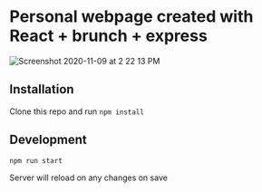 # Personal webpage created with React + brunch + express

![Screenshot 2020-11-09 at 2 22 13 PM](https://user-images.githubusercontent.com/43420575/98540748-0f7a2000-2297-11eb-88c9-8257fb9458a0.png)

## Installation

Clone this repo and run `npm install`

## Development

`npm run start`

Server will reload on any changes on save



